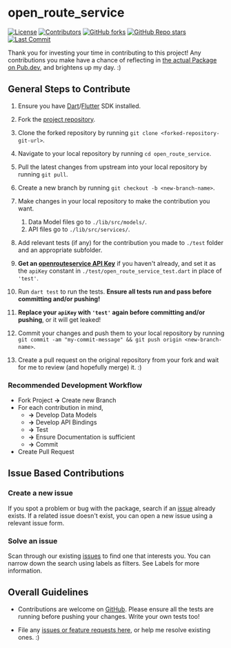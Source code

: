# open_route_service

[![License](https://img.shields.io/github/license/dhi13man/open_route_service)](https://github.com/Dhi13man/open_route_service/blob/main/LICENSE)
[![Contributors](https://img.shields.io/github/contributors-anon/dhi13man/open_route_service?style=flat)](https://github.com/Dhi13man/open_route_service/graphs/contributors)
[![GitHub forks](https://img.shields.io/github/forks/dhi13man/open_route_service?style=social)](https://github.com/Dhi13man/open_route_service/network/members)
[![GitHub Repo stars](https://img.shields.io/github/stars/dhi13man/open_route_service?style=social)](https://github.com/Dhi13man/open_route_service)
[![Last Commit](https://img.shields.io/github/last-commit/dhi13man/open_route_service)](https://github.com/Dhi13man/open_route_service/commits/main)

Thank you for investing your time in contributing to this project! Any contributions you make have a chance of reflecting in [the actual Package on Pub.dev](https://pub.dev/packages/open_route_service), and brightens up my day. :)

## General Steps to Contribute

1. Ensure you have [Dart](https://dart.dev/get-dart)/[Flutter](https://flutter.dev/docs/get-started/install) SDK installed.

2. Fork the [project repository](https://github.com/Dhi13man/open_route_service).

3. Clone the forked repository by running `git clone <forked-repository-git-url>`.

4. Navigate to your local repository by running `cd open_route_service`.

5. Pull the latest changes from upstream into your local repository by running `git pull`.

6. Create a new branch by running `git checkout -b <new-branch-name>`.

7. Make changes in your local repository to make the contribution you want.
    1. Data Model files go to `./lib/src/models/`.
    2. API files go to `./lib/src/services/`.

8. Add relevant tests (if any) for the contribution you made to `./test` folder and an appropriate subfolder.

9. **Get an [openrouteservice API Key](https://openrouteservice.org/dev/#/signup)** if you haven't already, and set it as the `apiKey` constant in `./test/open_route_service_test.dart` in place of `'test'`.

10. Run `dart test` to run the tests. **Ensure all tests run and pass before committing and/or pushing!**

11. **Replace your `apiKey` with `'test'` again before committing and/or pushing**, or it will get leaked!

12. Commit your changes and push them to your local repository by running `git commit -am "my-commit-message" && git push origin <new-branch-name>`.

13. Create a pull request on the original repository from your fork and wait for me to review (and hopefully merge) it. :)

### Recommended Development Workflow

- Fork Project **->** Create new Branch
- For each contribution in mind,
  - **->** Develop Data Models
  - **->** Develop API Bindings
  - **->** Test
  - **->** Ensure Documentation is sufficient
  - **->** Commit
- Create Pull Request

## Issue Based Contributions

### Create a new issue

If you spot a problem or bug with the package, search if an [issue](https://www.github.com/dhi13man/open_route_service/issues) already exists. If a related issue doesn't exist, you can open a new issue using a relevant issue form.

### Solve an issue

Scan through our existing [issues](https://www.github.com/dhi13man/open_route_service/issues) to find one that interests you. You can narrow down the search using labels as filters. See Labels for more information.

## Overall Guidelines

- Contributions are welcome on [GitHub](https://www.github.com/dhi13man/open_route_service). Please ensure all the tests are running before pushing your changes. Write your own tests too!

- File any [issues or feature requests here,](https://www.github.com/dhi13man/open_route_service/issues) or help me resolve existing ones. :)
